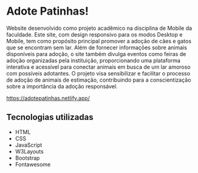 # Adote Patinhas!
Website desenvolvido como projeto acadêmico na disciplina de Mobile da faculdade. Este site, com design responsivo para os modos Desktop e Mobile, tem como propósito principal promover a adoção de cães e gatos que se encontram sem lar. Além de fornecer informações sobre animais disponíveis para adoção, o site também divulga eventos como feiras de adoção organizadas pela instituição, proporcionando uma plataforma interativa e acessível para conectar animais em busca de um lar amoroso com possíveis adotantes. O projeto visa sensibilizar e facilitar o processo de adoção de animais de estimação, contribuindo para a conscientização sobre a importância da adoção responsável.

https://adotepatinhas.netlify.app/

## Tecnologias utilizadas
- HTML
- CSS
- JavaScript
- W3Layouts
- Bootstrap
- Fontawesome

